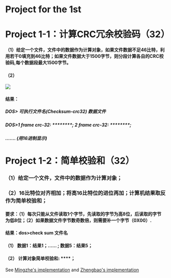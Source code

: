 # Project for the 1st

# Project  1-1：计算CRC冗余校验码（32）
#### （1）给定一个文件，文件中的数据作为计算对象，如果文件数据不足46比特，利用若干0填充到46比特；如果文件数据大于1500字节，则分段计算各自的CRC校验码,每个数据段最大1500字节。 
#### （2）

![](./description2.png)

#### 结果：
##### DOS> 可执行文件名(Checksum-crc32)   数据文件
##### DOS>1 frame crc-32: ********;  2 frame crc-32: ********;
#####              …….          (用16进制显示) 


# Project   1-2：简单校验和（32）
### （1）给定一个文件，文件中的数据作为计算对象；
### （2）16比特位对齐相加；将高16比特位的进位再加；计算机结果取反作为简单校验和；
#### 要求：（1）每次只能从文件读取1个字节，先读取的字节为高8位，后读取的字节为低8位；（2）如果数据文件字节数奇数倍，则需要补一个字节（0X00）.
#### 结果：dos>check sum  文件名
#### （1）  数据1：结果1；…… ; 数据5：结果5；
#### （2）  计算对象简单校验和: ****；

See [Mingzhe's implementation](https://github.com/DuNGEOnmassster/Computer_Network_Homework/tree/mingzhe/Project1) and [Zhengbao's implementation](https://github.com/DuNGEOnmassster/Computer_Network_Homework/tree/zhengbao/Project1)